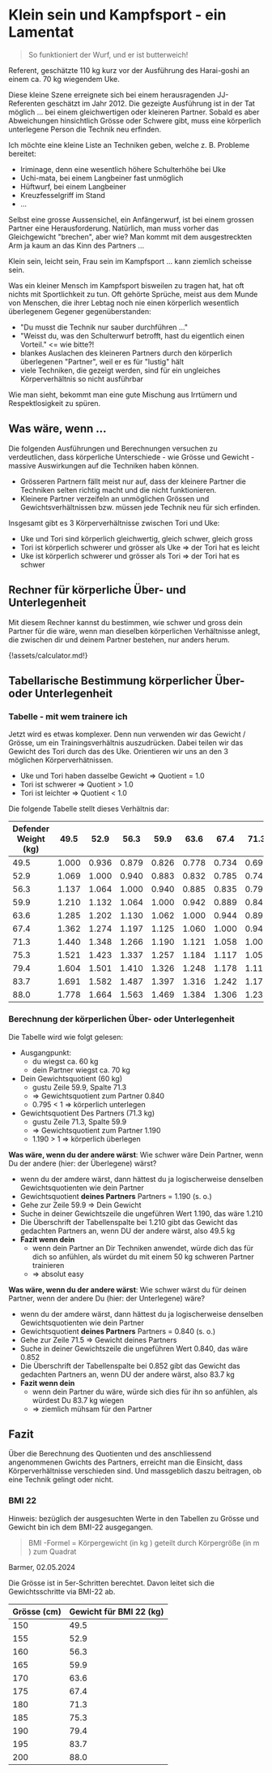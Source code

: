 # Klein sein und Kampfsport - ein Lamentat

> So funktioniert der Wurf, und er ist butterweich!

Referent, geschätzte 110 kg kurz vor der Ausführung des Harai-goshi an einem ca. 70 kg wiegendem Uke.

Diese kleine Szene erreignete sich bei einem herausragenden JJ-Referenten geschätzt im Jahr 2012.
Die gezeigte Ausführung ist in der Tat möglich ... bei einem gleichwertigen oder kleineren Partner.
Sobald es aber Abweichungen hinsichtlich Grösse oder Schwere gibt, muss eine körperlich unterlegene Person die Technik neu erfinden.

Ich möchte eine kleine Liste an Techniken geben, welche z. B. Probleme bereitet:

* Iriminage, denn eine wesentlich höhere Schulterhöhe bei Uke
* Uchi-mata, bei einem Langbeiner fast unmöglich
* Hüftwurf, bei einem Langbeiner
* Kreuzfesselgriff im Stand
* ...

Selbst eine grosse Aussensichel, ein Anfängerwurf, ist bei einem grossen Partner eine Herausforderung.
Natürlich, man muss vorher das Gleichgewicht "brechen", aber wie?
Man kommt mit dem ausgestreckten Arm ja kaum an das Kinn des Partners ...

Klein sein, leicht sein, Frau sein im Kampfsport  ... kann ziemlich scheisse sein.

Was ein kleiner Mensch im Kampfsport bisweilen zu tragen hat, hat oft nichts mit Sportlichkeit zu tun.
Oft gehörte Sprüche, meist aus dem Munde von Menschen, die ihrer Lebtag noch nie einen körperlich wesentlich überlegenem
Gegener gegenüberstanden:

* "Du musst die Technik nur sauber durchführen ..."
* "Weisst du, was den Schulterwurf betrofft, hast du eigentlich einen Vorteil." <= wie bitte?!
* blankes Auslachen des kleineren Partners durch den körperlich überlegenen "Partner", weil er es für "lustig" hält
* viele Techniken, die gezeigt werden, sind für ein ungleiches Körperverhältnis so nicht ausführbar

Wie man sieht, bekommt man eine gute Mischung aus Irrtümern und Respektlosigkeit zu spüren.

## Was wäre, wenn ...

Die folgenden Ausführungen und Berechnungen versuchen zu verdeutlichen, dass körperliche Unterschiede - wie Grösse und Gewicht - massive Auswirkungen auf die Techniken haben können.

* Grösseren Partnern fällt meist nur auf, dass der kleinere Partner die Techniken selten richtig macht und die nicht funktionieren.
* Kleinere Partner verzeifeln an unmöglichen Grössen und Gewichtsverhältnissen bzw. müssen jede Technik neu für sich erfinden.

Insgesamt gibt es 3 Körperverhältnisse zwischen Tori und Uke:

* Uke und Tori sind körperlich gleichwertig, gleich schwer, gleich gross
* Tori ist körperlich schwerer und grösser als Uke => der Tori hat es leicht
* Uke ist körperlich schwerer und grösser als Tori => der Tori hat es schwer

## Rechner für körperliche Über- und Unterlegenheit

Mit diesem Rechner kannst du bestimmen, wie schwer und gross dein Partner für die wäre, wenn man dieselben körperlichen Verhältnisse anlegt, die zwischen dir und deinem Partner bestehen, nur anders herum.

{!assets/calculator.md!}

## Tabellarische Bestimmung körperlicher Über- oder Unterlegenheit

### Tabelle - mit wem trainere ich

Jetzt wird es etwas komplexer. Denn nun verwenden wir das Gewicht / Grösse, um ein Trainingsverhältnis auszudrücken. Dabei teilen wir das Gewicht des Tori durch das des Uke.
Orientieren wir uns an den 3 möglichen Körperverhätnissen.

* Uke und Tori haben dasselbe Gewicht => Quotient = 1.0
* Tori ist schwerer => Quotient > 1.0
* Tori ist leichter => Quotient < 1.0

Die folgende Tabelle stellt dieses Verhältnis dar:

| Defender Weight (kg) | 49.5  | 52.9  | 56.3  | 59.9  | 63.6  | 67.4  | 71.3  | 75.3  | 79.4  | 83.7  | 88.0  |
|----------------------|-------|-------|-------|-------|-------|-------|-------|-------|-------|-------|-------|
| 49.5                 | 1.000 | 0.936 | 0.879 | 0.826 | 0.778 | 0.734 | 0.694 | 0.657 | 0.623 | 0.591 | 0.563 |
| 52.9                 | 1.069 | 1.000 | 0.940 | 0.883 | 0.832 | 0.785 | 0.742 | 0.703 | 0.666 | 0.632 | 0.601 |
| 56.3                 | 1.137 | 1.064 | 1.000 | 0.940 | 0.885 | 0.835 | 0.790 | 0.748 | 0.709 | 0.673 | 0.640 |
| 59.9                 | 1.210 | 1.132 | 1.064 | 1.000 | 0.942 | 0.889 | 0.840 | 0.795 | 0.754 | 0.716 | 0.681 |
| 63.6                 | 1.285 | 1.202 | 1.130 | 1.062 | 1.000 | 0.944 | 0.892 | 0.845 | 0.801 | 0.760 | 0.723 |
| 67.4                 | 1.362 | 1.274 | 1.197 | 1.125 | 1.060 | 1.000 | 0.945 | 0.895 | 0.849 | 0.805 | 0.766 |
| 71.3                 | 1.440 | 1.348 | 1.266 | 1.190 | 1.121 | 1.058 | 1.000 | 0.947 | 0.898 | 0.852 | 0.810 |
| 75.3                 | 1.521 | 1.423 | 1.337 | 1.257 | 1.184 | 1.117 | 1.056 | 1.000 | 0.948 | 0.900 | 0.856 |
| 79.4                 | 1.604 | 1.501 | 1.410 | 1.326 | 1.248 | 1.178 | 1.114 | 1.054 | 1.000 | 0.949 | 0.902 |
| 83.7                 | 1.691 | 1.582 | 1.487 | 1.397 | 1.316 | 1.242 | 1.174 | 1.112 | 1.054 | 1.000 | 0.951 |
| 88.0                 | 1.778 | 1.664 | 1.563 | 1.469 | 1.384 | 1.306 | 1.234 | 1.169 | 1.108 | 1.051 | 1.000 |

### Berechnung der körperlichen Über- oder Unterlegenheit

Die Tabelle wird wie folgt gelesen:

* Ausgangpunkt:
    * du wiegst ca. 60 kg
    * dein Partner wiegst ca. 70 kg
* Dein Gewichtsquotient (60 kg)
    * gustu Zeile 59.9, Spalte 71.3
    * => Gewichtsquotient zum Partner 0.840
    * 0.795 < 1 => körperlich unterlegen
* Gewichtsquotient Des Partners (71.3 kg)
    * gustu Zeile 71.3, Spalte 59.9
    * => Gewichtsquotient zum Partner 1.190
    * 1.190 > 1 => körperlich überlegen

**Was wäre, wenn du der andere wärst**: Wie schwer wäre Dein Partner, wenn Du der andere (hier: der Überlegene) wärst?

* wenn du der amdere wärst, dann hättest du ja logischerweise denselben Gewichtsquotienten wie dein Partner
* Gewichtsquotient **deines Partners** Partners = 1.190 (s. o.)
* Gehe zur Zeile 59.9 => Dein Gewicht
* Suche in deiner Gewichtszeile die ungeführen Wert 1.190, das wäre 1.210
* Die Überschrift der Tabellenspalte bei 1.210 gibt das Gewicht das gedachten Partners an, wenn DU der andere wärst, also 49.5 kg
* **Fazit wenn dein**
    * wenn dein Partner an Dir Techniken anwendet, würde dich das für dich so anfühlen, als würdet du mit einem 50 kg schweren Partner trainieren
    * => absolut easy

**Was wäre, wenn du der andere wärst**: Wie schwer wärst du für deinen Partner, wenn der andere Du (hier: der Unterlegene) wäre?

* wenn du der amdere wärst, dann hättest du ja logischerweise denselben Gewichtsquotienten wie dein Partner
* Gewichtsquotient **deines Partners** Partners = 0.840 (s. o.)
* Gehe zur Zeile 71.5 => Gewicht deines Partners
* Suche in deiner Gewichtszeile die ungeführen Wert 0.840, das wäre 0.852
* Die Überschrift der Tabellenspalte bei 0.852 gibt das Gewicht das gedachten Partners an, wenn DU der andere wärst, also 83.7 kg
* **Fazit wenn dein**
    * wenn dein Partner du wäre, würde sich dies für ihn so anfühlen, als würdest Du 83.7 kg wiegen
    * => ziemlich mühsam für den Partner

## Fazit

Über die Berechnung des Quotienten und des anschliessend angenommenen Gwichts des Partners, erreicht man die Einsicht, dass Körperverhältnisse verschieden sind.
Und massgeblich daszu beitragen, ob eine Technik gelingt oder nicht.

### BMI 22

Hinweis: bezüglich der ausgesuchten Werte in den Tabellen zu Grösse und Gewicht bin ich dem BMI-22 ausgegangen.

> BMI -Formel = Körpergewicht (in kg ) geteilt durch Körpergröße (in m ) zum Quadrat

Barmer, 02.05.2024

Die Grösse ist in 5er-Schritten berechtet. Davon leitet sich die Gewichtsschritte via BMI-22 ab.

| Grösse (cm) | Gewicht für BMI 22 (kg) |
|-------------|-------------------------|
| 150         | 49.5                    |
| 155         | 52.9                    |
| 160         | 56.3                    |
| 165         | 59.9                    |
| 170         | 63.6                    |
| 175         | 67.4                    |
| 180         | 71.3                    |
| 185         | 75.3                    |
| 190         | 79.4                    |
| 195         | 83.7                    |
| 200         | 88.0                    |
